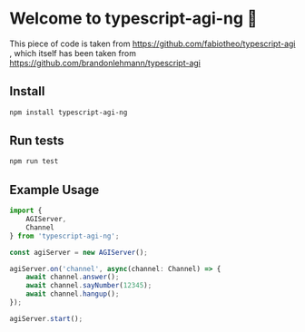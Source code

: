 # Welcome to typescript-agi-ng 👋

This piece of code is taken from https://github.com/fabiotheo/typescript-agi , which itself has been taken from https://github.com/brandonlehmann/typescript-agi

## Install

```sh
npm install typescript-agi-ng
```

## Run tests

```sh
npm run test
```

## Example Usage

```typescript
import {
    AGIServer, 
    Channel
} from 'typescript-agi-ng';

const agiServer = new AGIServer();

agiServer.on('channel', async(channel: Channel) => {
    await channel.answer();
    await channel.sayNumber(12345);
    await channel.hangup();
});

agiServer.start();
```
